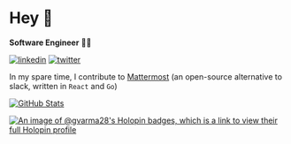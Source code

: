 <h1>Hey 👋</h1>

**Software Engineer** 👨‍💻
<br>
<p>
  <a target="_blank" href="https://www.linkedin.com/in/https://www.linkedin.com/in/gvarma28" style="display: inline-block;"><img src="https://img.shields.io/badge/linkedin-logo?style=for-the-badge&logo=linkedin&logoColor=white&color=%230a77b6" alt="linkedin" /></a>
  <a target="_blank" href="https://twitter.com/https://x.com/gvarma28" style="display: inline-block;"><img src="https://img.shields.io/badge/twitter-x?style=for-the-badge&logo=x&logoColor=white&color=%230f1419" alt="twitter" /></a>
</p>

In my spare time, I contribute to <a href="https://github.com/mattermost/mattermost">Mattermost</a> (an open-source alternative to slack, written in `React` and `Go`)
<br>

<a href="https://github.com/gvarma28"><img src="https://streak-stats.demolab.com?user=gvarma28&theme=soft-green&border_radius=0" alt="GitHub Stats" /></a>

[![An image of @gvarma28's Holopin badges, which is a link to view their full Holopin profile](https://holopin.me/gvarma28)](https://holopin.io/@gvarma28)



<!--

  <a href="https://github.com/mattermost/mattermost"> <img src="https://github.com/user-attachments/assets/a97b8465-03a4-4f2c-bf64-50f230a36f1d" width="145px"  /> </a>

  <p>
    <img align="center" src="https://github-readme-streak-stats.herokuapp.com/?user=gvarma28&" alt="gvarma28" />
  </p> 
  
-->
